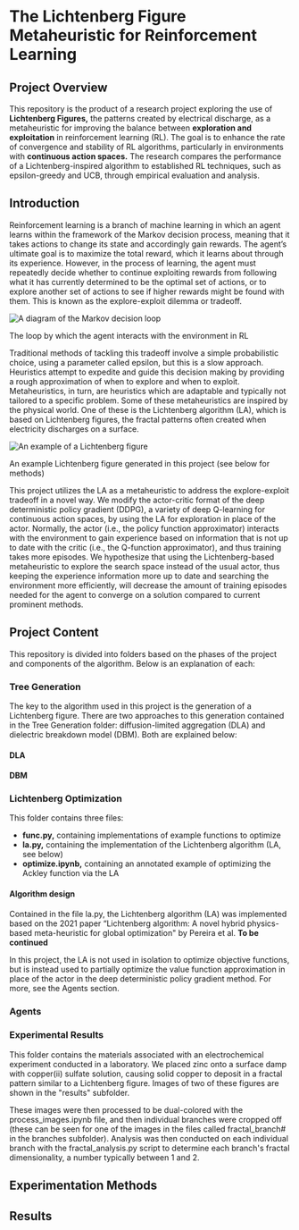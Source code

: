 # The Lichtenberg Figure Metaheuristic for Reinforcement Learning

## Project Overview
This repository is the product of a research project exploring the use of **Lichtenberg Figures,** the patterns created by electrical discharge, as a metaheuristic for improving the balance between **exploration and exploitation** in reinforcement learning (RL). The goal is to enhance the rate of convergence and stability of RL algorithms, particularly in environments with **continuous action spaces.** The research compares the performance of a Lichtenberg-inspired algorithm to established RL techniques, such as epsilon-greedy and UCB, through empirical evaluation and analysis.

## Introduction
Reinforcement learning is a branch of machine learning in which an agent learns within the framework of the Markov decision process, meaning that it takes actions to change its state and accordingly gain rewards. The agent’s ultimate goal is to maximize the total reward, which it learns about through its experience. However, in the process of learning, the agent must repeatedly decide whether to continue exploiting rewards from following what it has currently determined to be the optimal set of actions, or to explore another set of actions to see if higher rewards might be found with them. This is known as the explore-exploit dilemma or tradeoff.


![A diagram of the Markov decision loop](https://ars.els-cdn.com/content/image/1-s2.0-S0029801822008666-gr3.jpg)

The loop by which the agent interacts with the environment in RL


Traditional methods of tackling this tradeoff involve a simple probabilistic choice, using a parameter called epsilon, but this is a slow approach. Heuristics attempt to expedite and guide this decision making by providing a rough approximation of when to explore and when to exploit. Metaheuristics, in turn, are heuristics which are adaptable and typically not tailored to a specific problem. Some of these metaheuristics are inspired by the physical world. One of these is the Lichtenberg algorithm (LA), which is based on Lichtenberg figures, the fractal patterns often created when electricity discharges on a surface.


![An example of a Lichtenberg figure](file:///C:/Users/Aidan/OneDrive/Documents/GitHub/ISEF2425/Tree%20Generation/generations/eta5.dim1000.gif)

An example Lichtenberg figure generated in this project (see below for methods)


This project utilizes the LA as a metaheuristic to address the explore-exploit tradeoff in a novel way. We modify the actor-critic format of the deep deterministic policy gradient (DDPG), a variety of deep Q-learning for continuous action spaces, by using the LA for exploration in place of the actor. Normally, the actor (i.e., the policy function approximator) interacts with the environment to gain experience based on information that is not up to date with the critic (i.e., the Q-function approximator), and thus training takes more episodes. We hypothesize that using the Lichtenberg-based metaheuristic to explore the search space instead of the usual actor, thus keeping the experience information more up to date and searching the environment more efficiently, will decrease the amount of training episodes needed for the agent to converge on a solution compared to current prominent methods.

## Project Content
This repository is divided into folders based on the phases of the project and components of the algorithm. Below is an explanation of each:

### Tree Generation

The key to the algorithm used in this project is the generation of a Lichtenberg figure. There are two approaches to this generation contained in the Tree Generation folder: diffusion-limited aggregation (DLA) and dielectric breakdown model (DBM). Both are explained below:

#### DLA

#### DBM

### Lichtenberg Optimization

This folder contains three files: 

- **func.py,** containing implementations of example functions to optimize
- **la.py,** containing the implementation of the Lichtenberg algorithm (LA, see below)
- **optimize.ipynb,** containing an annotated example of optimizing the Ackley function via the LA

#### Algorithm design

Contained in the file la.py, the Lichtenberg algorithm (LA) was implemented based on the 2021 paper “Lichtenberg algorithm: A novel hybrid physics-based meta-heuristic for global optimization" by Pereira et al. **To be continued**

In this project, the LA is not used in isolation to optimize objective functions, but is instead used to partially optimize the value function approximation in place of the actor in the deep deterministic policy gradient method. For more, see the Agents section.

### Agents

### Experimental Results

This folder contains the materials associated with an electrochemical experiment conducted in a laboratory. We placed zinc onto a surface damp with copper(ii) sulfate solution, causing solid copper to deposit in a fractal pattern similar to a Lichtenberg figure. Images of two of these figures are shown in the "results" subfolder.

These images were then processed to be dual-colored with the process_images.ipynb file, and then individual branches were cropped off (these can be seen for one of the images in the files called fractal_branch# in the branches subfolder). Analysis was then conducted on each individual branch with the fractal_analysis.py script to determine each branch's fractal dimensionality, a number typically between 1 and 2.

## Experimentation Methods

## Results
